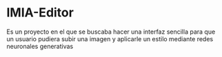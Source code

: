 # IMIA-Editor

Es un proyecto en el que se buscaba hacer una interfaz sencilla para que un usuario pudiera subir una imagen y aplicarle un estilo mediante redes neuronales generativas
